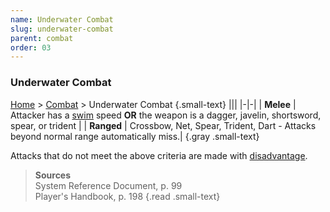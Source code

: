 ```yaml
---
name: Underwater Combat
slug: underwater-combat
parent: combat
order: 03
---
```

### Underwater Combat
[Home](dm-operations-center) > [Combat](combat) > Underwater Combat {.small-text}
|||
|-|-|
| **Melee**  | Attacker has a [swim](swim) speed **OR** the weapon is a dagger, javelin, shortsword, spear, or trident |
| **Ranged** | Crossbow, Net, Spear, Trident, Dart - Attacks beyond normal range automatically miss.|
{.gray .small-text} 

Attacks that do not meet the above criteria are made with [disadvantage](advantage-and-disadvantage).

> **Sources** <br/>
> System Reference Document, p. 99<br/>
> Player's Handbook, p. 198
{.read .small-text}